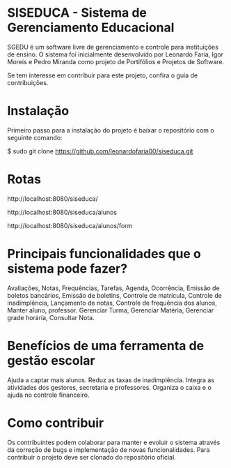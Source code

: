 # SISEDUCA - Sistema de Gerenciamento Educacional
SGEDU é um software livre de gerenciamento e controle para instituições de ensino. O sistema foi inicialmente desenvolvido por Leonardo Faria, Igor Moreis e Pedro Miranda como projeto de Portifólios e Projetos de Software.

Se tem interesse em contribuir para este projeto, confira o guia de contribuições.

# Instalação
Primeiro passo para a instalação do projeto é baixar o repositório com o seguinte comando:

$ sudo git clone https://github.com/leonardofaria00/siseduca.git

# Rotas
http://localhost:8080/siseduca/

http://localhost:8080/siseduca/alunos

http://localhost:8080/siseduca/alunos/form

# Principais funcionalidades que o sistema pode fazer?
Avaliações, 
Notas, 
Frequências, 
Tarefas, 
Agenda, 
Ocorrência, 
Emissão de boletos bancários,
Emissão de boletins,
Controle de matrícula,
Controle de inadimplência,
Lançamento de notas,
Controle de frequência dos alunos,
Manter aluno, professor.
Gerenciar Turma, 
Gerenciar Matéria, 
Gerenciar grade horária, 
Consultar Nota.

# Benefícios de uma ferramenta de gestão escolar
Ajuda a captar mais alunos.
Reduz as taxas de inadimplência.
Integra as atividades dos gestores, secretaria e professores.
Organiza o caixa e o ajuda no controle financeiro.

# Como contribuir
Os contribuintes podem colaborar para manter e evoluir o sistema através da correção de bugs e implementação de novas funcionalidades. Para contribuir o projeto deve ser clonado do repositório oficial.

